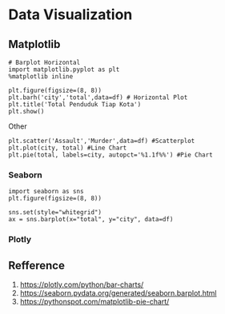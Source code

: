 # Data Visualization

## Matplotlib
```
# Barplot Horizontal
import matplotlib.pyplot as plt
%matplotlib inline

plt.figure(figsize=(8, 8))
plt.barh('city','total',data=df) # Horizontal Plot
plt.title('Total Penduduk Tiap Kota')
plt.show()
```

Other
```
plt.scatter('Assault','Murder',data=df) #Scatterplot
plt.plot(city, total) #Line Chart
plt.pie(total, labels=city, autopct='%1.1f%%') #Pie Chart 

```


### Seaborn
```
import seaborn as sns
plt.figure(figsize=(8, 8))

sns.set(style="whitegrid")
ax = sns.barplot(x="total", y="city", data=df)
```


### Plotly





## Refference
1. https://plotly.com/python/bar-charts/
2. https://seaborn.pydata.org/generated/seaborn.barplot.html
3. https://pythonspot.com/matplotlib-pie-chart/